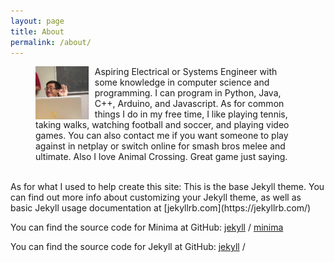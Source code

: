 ```yaml
---
layout: page
title: About
permalink: /about/
---
```

<figure >
<img src="/assets/documents/me.jpg"
     style="float: left; margin-right: 10px; width: 20%; length: 20%" />
<p float:right>Aspiring Electrical or Systems Engineer with some knowledge in computer science and programming.  I can program in Python, Java, C++, Arduino, and Javascript.  As for common things I do in my free time, I like playing tennis, taking walks, watching football and soccer, and playing video games.  You can also contact me if you want someone to play against in netplay or switch online for smash bros melee and ultimate.  Also I love Animal Crossing.  Great game just saying.</p>
</figure>

<br />
As for what I used to help create this site:
This is the base Jekyll theme. You can find out more info about customizing your Jekyll theme, as well as basic Jekyll usage documentation at [jekyllrb.com](https://jekyllrb.com/)

You can find the source code for Minima at GitHub:
[jekyll][jekyll-organization] /
[minima](https://github.com/jekyll/minima)

You can find the source code for Jekyll at GitHub:
[jekyll][jekyll-organization] /




[jekyll-organization]: https://github.com/jekyll
